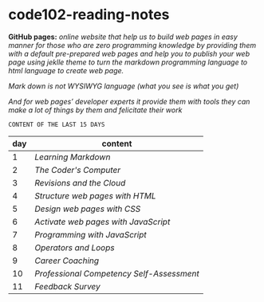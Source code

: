 # code102-reading-notes

**GitHub pages:** *online website that help us to build web pages in easy manner for those who are zero programming knowledge by providing them with a default pre-prepared web pages and help you to publish your web page using jeklle theme to turn the markdown programming language to html language to create web page.*

*Mark down is not WYSIWYG language (what you see is what you get)*

*And for web pages’ developer experts it provide them with tools they can make a lot of things by them and felicitate their work*

`CONTENT OF THE LAST 15 DAYS`

**day**     | **content**
---------|---------
1        |*Learning Markdown*
2        |*The Coder's Computer*
3        |*Revisions and the Cloud*
4        |*Structure web pages with HTML*
5        |*Design web pages with CSS*
6        |*Activate web pages with JavaScript*
7        |*Programming with JavaScript*
8        |*Operators and Loops*
9        |*Career Coaching*
10       |*Professional Competency Self-Assessment*
11       |*Feedback Survey*
